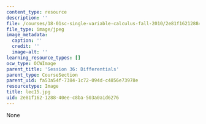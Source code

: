 ```yaml
---
content_type: resource
description: ''
file: /courses/18-01sc-single-variable-calculus-fall-2010/2e81f162128840eec8ba503a0a1d6276_lec15.jpg
file_type: image/jpeg
image_metadata:
  caption: ''
  credit: ''
  image-alt: ''
learning_resource_types: []
ocw_type: OCWImage
parent_title: 'Session 36: Differentials'
parent_type: CourseSection
parent_uid: fa53a54f-7384-1c72-094d-c4856e73978e
resourcetype: Image
title: lec15.jpg
uid: 2e81f162-1288-40ee-c8ba-503a0a1d6276
---
```

None

